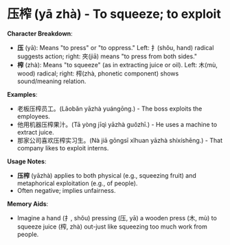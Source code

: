 # **压榨 (yā zhà) - To squeeze; to exploit**

**Character Breakdown**:  
- **压** (yā): Means "to press" or "to oppress." Left: 扌(shǒu, hand) radical suggests action; right: 夾(jiā) means "to press from both sides."  
- **榨** (zhà): Means "to squeeze" (as in extracting juice or oil). Left: 木(mù, wood) radical; right: 榨(zhà, phonetic component) shows sound/meaning relation.

**Examples**:  
- 老板压榨员工。(Lǎobǎn yāzhà yuángōng.) - The boss exploits the employees.  
- 他用机器压榨果汁。(Tā yòng jīqì yāzhà guǒzhī.) - He uses a machine to extract juice.  
- 那家公司喜欢压榨实习生。(Nà jiā gōngsī xǐhuan yāzhà shíxíshēng.) - That company likes to exploit interns.

**Usage Notes**:  
- **压榨** (yāzhà) applies to both physical (e.g., squeezing fruit) and metaphorical exploitation (e.g., of people).  
- Often negative; implies unfairness.

**Memory Aids**:  
- Imagine a hand (扌, shǒu) pressing (压, yā) a wooden press (木, mù) to squeeze juice (榨, zhà) out-just like squeezing too much work from people.
